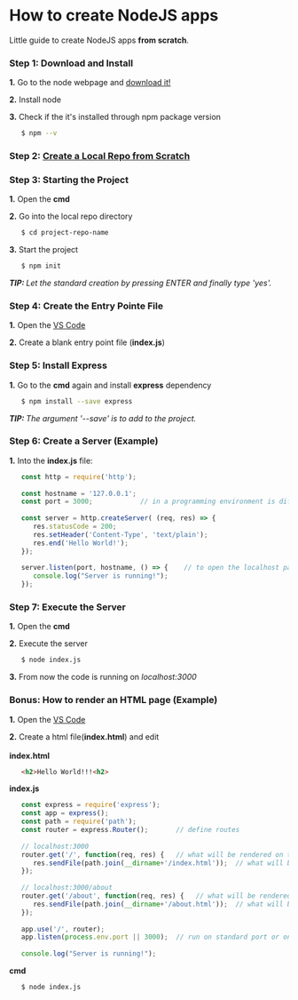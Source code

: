 # How to create NodeJS apps
Little guide to create NodeJS apps <b>from scratch</b>.

### Step 1: Download and Install
<b>1.</b> Go to the node webpage and [download it!](https://nodejs.org/en/download/) </br>

<b>2.</b> Install node </br>

<b>3.</b> Check if the it's installed through npm package version </br>
```sh
   $ npm --v
```

### Step 2: [Create a Local Repo from Scratch](https://github.com/sharkb8i/how-to-create-repos/)

### Step 3: Starting the Project
<b>1.</b> Open the <b>cmd</b> </br>

<b>2.</b> Go into the local repo directory </br>
```sh
   $ cd project-repo-name
```

<b>3.</b> Start the project </br>
```sh
   $ npm init
```
<i><b>TIP: </b>Let the standard creation by pressing ENTER and finally type 'yes'.</i>

### Step 4: Create the Entry Pointe File
<b>1.</b> Open the [VS Code](https://code.visualstudio.com/download) </br>

<b>2.</b> Create a blank entry point file (<b>index.js</b>) </br>

### Step 5: Install Express
<b>1.</b> Go to the <b>cmd</b> again and install <b>express</b> dependency </br>
```sh
   $ npm install --save express
```
<i><b>TIP: </b>The argument '--save' is to add to the project.</i>

### Step 6: Create a Server (Example)
<b>1.</b> Into the <b>index.js</b> file: </br>
```js
   const http = require('http');
   
   const hostname = '127.0.0.1';
   const port = 3000;            // in a programming environment is different
   
   const server = http.createServer( (req, res) => { 
      res.statusCode = 200;
      res.setHeader('Content-Type', 'text/plain');
      res.end('Hello World!');
   });
   
   server.listen(port, hostname, () => {    // to open the localhost page
      console.log("Server is running!");
   });
```

### Step 7: Execute the Server
<b>1.</b> Open the <b>cmd</b> </br>

<b>2.</b> Execute the server </br>
```sh
   $ node index.js
```

<b>3.</b> From now the code is running on <i>localhost:3000</i> </br>

### Bonus: How to render an HTML page (Example)
<b>1.</b> Open the [VS Code](https://code.visualstudio.com/download) </br>

<b>2.</b> Create a html file(<b>index.html</b>) and edit </br></br>
<b>index.html</b> </br>
```html
   <h2>Hello World!!!<h2>
```
<b>index.js</b> </br>
```js
   const express = require('express');
   const app = express();
   const path = require('path');
   const router = express.Router();       // define routes
   
   // localhost:3000
   router.get('/', function(req, res) {   // what will be rendered on this '/' route
      res.sendFile(path.join(__dirname+'/index.html'));  // what will be executed
   });
   
   // localhost:3000/about
   router.get('/about', function(req, res) {   // what will be rendered on this '/' route
      res.sendFile(path.join(__dirname+'/about.html'));  // what will be executed
   });
   
   app.use('/', router);
   app.listen(process.env.port || 3000);  // run on standard port or on 3000
   
   console.log("Server is running!");
```
<b>cmd</b> </br>
```sh
   $ node index.js
```
